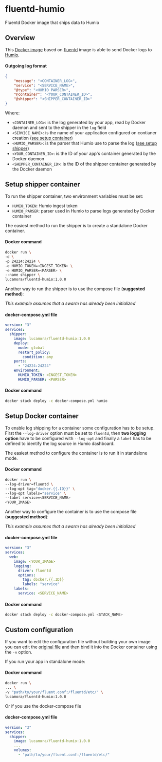 # fluentd-humio
Fluentd Docker image that ships data to Humio

## Overview
This [Docker image](https://hub.docker.com/r/lucamora/fluentd-humio/) based on [fluentd](https://hub.docker.com/r/fluent/fluentd/) image is able to send Docker logs to [Humio](https://www.humio.com).

#### Outgoing log format
```json
{
	"message": "<CONTAINER_LOG>",
	"service": "<SERVICE_NAME>",
	"@type": "<HUMIO_PARSER>",
	"@container": "<YOUR_CONTAINER_ID>",
	"@shipper": "<SHIPPER_CONTAINER_ID>"
}
```
Where:
- `<CONTAINER_LOG>`: is the log generated by your app, read by Docker daemon and sent to the shipper in the `log` field
- `<SERVICE_NAME>`: is the name of your application configured on contianer creation ([see setup container](#setup-docker-container))
- `<HUMIO_PARSER>`: is the parser that Humio use to parse the log ([see setup shipper](#setup-shipper-container))
- `<YOUR_CONTAINER_ID>`: is the ID of your app's container generated by the Docker daemon
- `<SHIPPER_CONTAINER_ID>`: is the ID of the shipper container generated by the Docker daemon

## Setup shipper container
To run the shipper container, two environment variables must be set:
- `HUMIO_TOKEN`: Humio ingest token
- `HUMIO_PARSER`: parser used in Humio to parse logs generated by Docker container

The easiest method to run the shipper is to create a standalone Docker container.

#### Docker command
```bash
docker run \
-d \
-p 24224:24224 \
-e HUMIO_TOKEN=<INGEST_TOKEN> \
-e HUMIO_PARSER=<PARSER> \
--name shipper \
lucamora/fluentd-humio:1.0.0
```

Another way to run the shipper is to use the compose file (**suggested method**):

*This example assumes that a swarm has already been initialized*

#### docker-compose.yml file
```yaml
version: "3"
services:
  shipper:
    image: lucamora/fluentd-humio:1.0.0
    deploy:
      mode: global
      restart_policy:
        condition: any
    ports:
      - "24224:24224"
    environment:
      HUMIO_TOKEN: <INGEST_TOKEN>
      HUMIO_PARSER: <PARSER>
```

#### Docker command
```bash
docker stack deploy -c docker-compose.yml humio
```

## Setup Docker container
To enable log shipping for a container some configuration has to be setup.
First the `--log-driver` option must be set to `fluentd`, then **two logging option** have to be configured with `--log-opt` and finally a `label` has to be defined to identify the log source in Humio dashboard.

The easiest method to configure the container is to run it in standalone mode.

#### Docker command
```bash
docker run \
--log-driver=fluentd \
--log-opt tag="docker.{{.ID}}" \
--log-opt labels="service" \
--label service=<SERVICE_NAME>
<YOUR_IMAGE>
```

Another way to configure the container is to use the compose file (**suggested method**):

*This example assumes that a swarm has already been initialized*

#### docker-compose.yml file
```yaml
version: "3"
services:
  web:
    image: <YOUR_IMAGE>
    logging:
      driver: fluentd
      options:
        tag: docker.{{.ID}}
        labels: "service"
    labels:
      service: <SERVICE_NAME>
```

#### Docker command
```bash
docker stack deploy -c docker-compose.yml <STACK_NAME>
```

## Custom configuration
If you want to edit the configuration file without building your own image you can edit the [original file](https://github.com/lucamora/fluentd-humio/blob/master/fluent.conf) and then bind it into the Docker container using the `-v` option.

If you run your app in standalone mode:

#### Docker command
```bash
docker run \
... \
-v "path/to/your/fluent.conf:/fluentd/etc/" \
lucamora/fluentd-humio:1.0.0
```

Or if you use the docker-compose file

#### docker-compose.yml file
```yaml
version: "3"
services:
  shipper:
    image: lucamora/fluentd-humio:1.0.0
    ...
    volumes:
      - "path/to/your/fluent.conf:/fluentd/etc/"
```